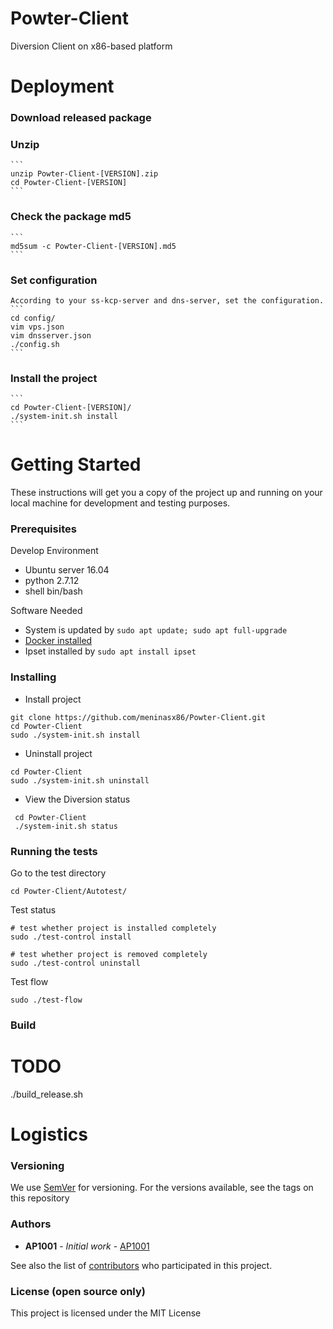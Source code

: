 # Powter-Client


Diversion Client on x86-based platform


# Deployment

### Download released package 
### Unzip
    ```
    unzip Powter-Client-[VERSION].zip
    cd Powter-Client-[VERSION] 
    ```

### Check the package md5
    ```
    md5sum -c Powter-Client-[VERSION].md5
    ```

### Set configuration
    According to your ss-kcp-server and dns-server, set the configuration.
    ```
    cd config/
    vim vps.json
    vim dnsserver.json
    ./config.sh
    ```

### Install the project
    ```
    cd Powter-Client-[VERSION]/
    ./system-init.sh install
    ```

# Getting Started

These instructions will get you a copy of the project up and running on your local machine for development and testing purposes. 

### Prerequisites
Develop Environment
* Ubuntu server 16.04 
* python 2.7.12 
* shell bin/bash

Software Needed
* System is updated by `sudo apt update; sudo apt full-upgrade`
* [Docker installed](https://www.digitalocean.com/community/tutorials/how-to-install-and-use-docker-on-ubuntu-16-04)
* Ipset installed by `sudo apt install ipset`


### Installing

* Install project
```
git clone https://github.com/meninasx86/Powter-Client.git
cd Powter-Client
sudo ./system-init.sh install 
```

* Uninstall project

```
cd Powter-Client
sudo ./system-init.sh uninstall 
```

* View the Diversion status

```
 cd Powter-Client
 ./system-init.sh status
```



### Running the tests

Go to the test directory
```
cd Powter-Client/Autotest/
```

Test status

```
# test whether project is installed completely
sudo ./test-control install

# test whether project is removed completely
sudo ./test-control uninstall
```

Test flow 
```
sudo ./test-flow
```


### Build
# TODO
./build_release.sh 


# Logistics

### Versioning

We use [SemVer](http://semver.org/) for versioning. For the versions available, see the tags on this repository

### Authors

* **AP1001** - *Initial work* - [AP1001](https://github.com/ap1001)

See also the list of [contributors](https://github.com/meniasx86/Powter-Client/contributors) who participated in this project.




### License (open source only)

This project is licensed under the MIT License 

